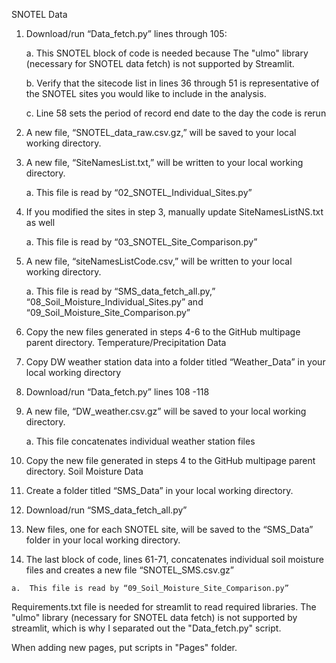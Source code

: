 SNOTEL Data
1)	Download/run “Data_fetch.py” lines through 105:

    a. 	This SNOTEL block of code is needed because The "ulmo" library (necessary for SNOTEL data fetch) is not supported by Streamlit. 

    b.	Verify that the sitecode list in lines 36 through 51 is representative of the SNOTEL sites you would like to include in the analysis. 

    c.	Line 58 sets the period of record end date to the day the code is rerun
2)	A new file, “SNOTEL_data_raw.csv.gz,” will be saved to your local working directory. 
3)	A new file, “SiteNamesList.txt,” will be written to your local working directory.

    a.	This file is read by “02_SNOTEL_Individual_Sites.py”
4)	If you modified the sites in step 3, manually update SiteNamesListNS.txt as well

    a.	This file is read by “03_SNOTEL_Site_Comparison.py”
5)	A new file, “siteNamesListCode.csv,” will be written to your local working directory.

    a.	This file is read by “SMS_data_fetch_all.py,” “08_Soil_Moisture_Individual_Sites.py” and “09_Soil_Moisture_Site_Comparison.py”
6)	Copy the new files generated in steps 4-6 to the GitHub multipage parent directory. 
Temperature/Precipitation Data
1)	Copy DW weather station data into a folder titled “Weather_Data” in your local working directory
2)	Download/run “Data_fetch.py” lines 108 -118
3)	A new file, “DW_weather.csv.gz” will be saved to your local working directory. 

    a.  This file concatenates individual weather station files
4)	Copy the new file generated in steps 4 to the GitHub multipage parent directory. 
Soil Moisture Data
1)	Create a folder titled “SMS_Data” in your local working directory.
2)	Download/run “SMS_data_fetch_all.py”
3)	New files, one for each SNOTEL site, will be saved to the “SMS_Data” folder in your local working directory. 
4)	 The last block of code, lines 61-71, concatenates individual soil moisture files and creates a new file “SNOTEL_SMS.csv.gz”
    
    a.  This file is read by “09_Soil_Moisture_Site_Comparison.py”

Requirements.txt file is needed for streamlit to read required libraries. The "ulmo" library (necessary for SNOTEL data fetch) is not supported by streamlit, which is why I separated out the "Data_fetch.py" script. 

When adding new pages, put scripts in "Pages" folder. 
